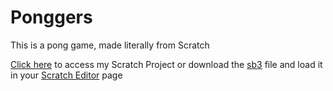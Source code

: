 # Ponggers
This is a pong game, made literally from Scratch


<a href="https://scratch.mit.edu/projects/74468865" target="_blank">Click here</a> to access my Scratch Project or download the <a href="https://github.com/lucasmbf/Ponggers/blob/main/Ponggers.sb3" target="_blank">sb3</a> file and load it in your 
<a href="https://scratch.mit.edu/projects/editor/" target="_blank">Scratch Editor</a> page
